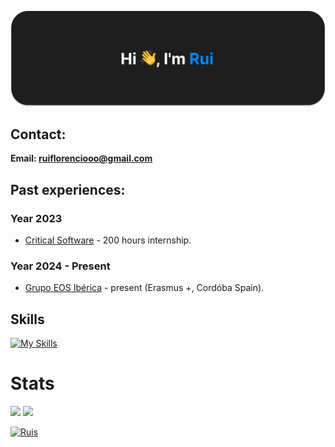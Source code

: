 [![MasterHead](./bannerPf.svg)]()

## Contact:
**Email: ruiflorenciooo@gmail.com**

## Past experiences:
### Year 2023
- [Critical Software](https://criticalsoftware.com/) - 200 hours internship.
### Year 2024 - Present
- [Grupo EOS Ibérica](https://eosiberica.es/) - present (Erasmus +, Cordóba Spain).

## Skills
[![My Skills](https://skillicons.dev/icons?i=dart,go,js,ts,react,nextjs,nodejs,express,flutter,mongodb,firebase,mysql,postgresql,postman,git,docker,figma,html,css,tailwind,bootstrap,arduino)]()

<h1 align="left">Stats</h3>
<p align="left">
  <img height="200em" src="http://github-readme-stats-7hazcpbnr-suizzz11.vercel.app/api?username=masteerrui&show_icons=true&theme=tokyonight&include_all_commits=true&hide_border=true&bg_color=1E1E1E&count-private=true"/>
    <img height="200em" src="http://github-readme-stats-7hazcpbnr-suizzz11.vercel.app/api/top-langs/?username=masteerrui&layout=compact&langs_count=16&bg_color=1E1E1E&theme=tokyonight&hide_border=true&count-private=true"/>
</p>

[![Ruis](https://github-readme-activity-graph.vercel.app/graph?username=MasteerRui&bg_color=1E1E1E&color=ffffff&line=0080c0&point=403d3d&area=true&hide_border=true)]()
